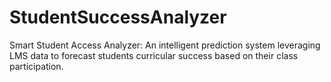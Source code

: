 # StudentSuccessAnalyzer
 Smart Student Access Analyzer: An intelligent prediction system leveraging LMS data to forecast students curricular success based on their class participation.
